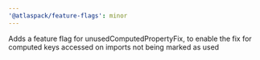 ```yaml
---
'@atlaspack/feature-flags': minor
---
```


Adds a feature flag for unusedComputedPropertyFix, to enable the fix for computed keys accessed on imports not being marked as used
